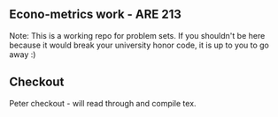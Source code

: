 Econo-metrics work - ARE 213
----------------------------

Note: This is a working repo for problem sets.  If you shouldn't be here because it would break your university honor code, it is up to you to go away :)

Checkout
--------
Peter checkout - will read through and compile tex.
